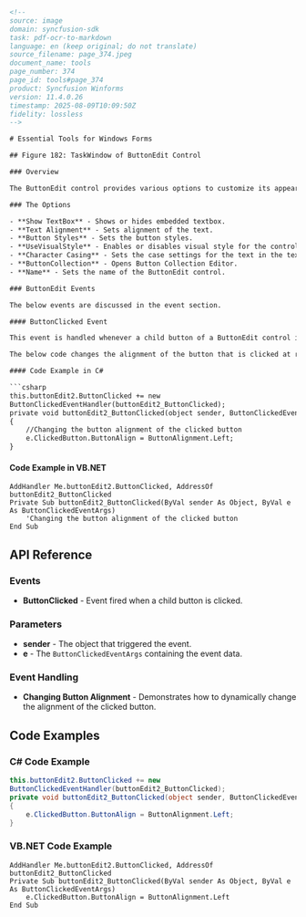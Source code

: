 ```html
<!-- 
source: image
domain: syncfusion-sdk
task: pdf-ocr-to-markdown
language: en (keep original; do not translate)
source_filename: page_374.jpeg
document_name: tools
page_number: 374
page_id: tools#page_374
product: Syncfusion Winforms
version: 11.4.0.26
timestamp: 2025-08-09T10:09:50Z
fidelity: lossless
-->

# Essential Tools for Windows Forms

## Figure 182: TaskWindow of ButtonEdit Control

### Overview

The ButtonEdit control provides various options to customize its appearance and behavior. Below are the options and events discussed.

### The Options

- **Show TextBox** - Shows or hides embedded textbox.
- **Text Alignment** - Sets alignment of the text.
- **Button Styles** - Sets the button styles.
- **UseVisualStyle** - Enables or disables visual style for the control.
- **Character Casing** - Sets the case settings for the text in the textbox.
- **ButtonCollection** - Opens Button Collection Editor.
- **Name** - Sets the name of the ButtonEdit control.

### ButtonEdit Events

The below events are discussed in the event section.

#### ButtonClicked Event

This event is handled whenever a child button of a ButtonEdit control is clicked. It gives `ClickedButton` member which lets you customize the button that is clicked.

The below code changes the alignment of the button that is clicked at runtime.

#### Code Example in C#

```csharp
this.buttonEdit2.ButtonClicked += new
ButtonClickedEventHandler(buttonEdit2_ButtonClicked);
private void buttonEdit2_ButtonClicked(object sender, ButtonClickedEventArgs e)
{
    //Changing the button alignment of the clicked button
    e.ClickedButton.ButtonAlign = ButtonAlignment.Left;
}
```

#### Code Example in VB.NET

```vb.net
AddHandler Me.buttonEdit2.ButtonClicked, AddressOf
buttonEdit2_ButtonClicked
Private Sub buttonEdit2_ButtonClicked(ByVal sender As Object, ByVal e As ButtonClickedEventArgs)
    'Changing the button alignment of the clicked button
End Sub
```

## API Reference

### Events

- **ButtonClicked** - Event fired when a child button is clicked.

### Parameters

- **sender** - The object that triggered the event.
- **e** - The `ButtonClickedEventArgs` containing the event data.

### Event Handling

- **Changing Button Alignment** - Demonstrates how to dynamically change the alignment of the clicked button.

## Code Examples

### C# Code Example

```csharp
this.buttonEdit2.ButtonClicked += new
ButtonClickedEventHandler(buttonEdit2_ButtonClicked);
private void buttonEdit2_ButtonClicked(object sender, ButtonClickedEventArgs e)
{
    e.ClickedButton.ButtonAlign = ButtonAlignment.Left;
}
```

### VB.NET Code Example

```vb.net
AddHandler Me.buttonEdit2.ButtonClicked, AddressOf
buttonEdit2_ButtonClicked
Private Sub buttonEdit2_ButtonClicked(ByVal sender As Object, ByVal e As ButtonClickedEventArgs)
    e.ClickedButton.ButtonAlign = ButtonAlignment.Left
End Sub
```
```